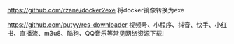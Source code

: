 

https://github.com/rzane/docker2exe 将docker镜像转换为exe

https://github.com/putyy/res-downloader 视频号、小程序、抖音、快手、小红书、直播流、m3u8、酷狗、QQ音乐等常见网络资源下载!

